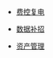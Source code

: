<!-- 经典案例 -->
- [费控复电](../../TypicalScenario/yingxiao/feikongfudian/feikongfudian.md)

- [数据补招](../../TypicalScenario/yingxiao/shujubuzhao/shujubuzhao.md)

- [资产管理](../../TypicalScenario/yingxiao/zichanguanli/zichanguanli.md)